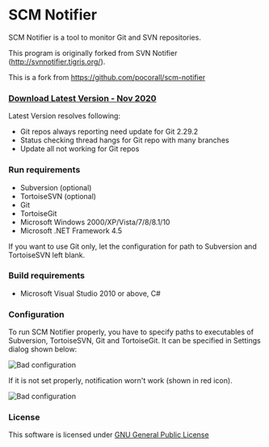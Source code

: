 # SCM Notifier

SCM Notifier is a tool to monitor Git and SVN repositories.

This program is originally forked from SVN Notifier (http://svnnotifier.tigris.org/).

This is a fork from https://github.com/pocorall/scm-notifier

### [Download Latest Version - Nov 2020](https://github.com/pocorall/scm-notifier/releases/download/16.00.00/SCM_Notifier.exe)

Latest Version resolves following:
- Git repos always reporting need update for Git 2.29.2
- Status checking thread hangs for Git repo with many branches
- Update all not working for Git repos


### Run requirements
* Subversion (optional)
* TortoiseSVN (optional)
* Git
* TortoiseGit
* Microsoft Windows 2000/XP/Vista/7/8/8.1/10
* Microsoft .NET Framework 4.5

If you want to use Git only, let the configuration for path to Subversion and TortoiseSVN left blank.

### Build requirements
* Microsoft Visual Studio 2010 or above, C#


### Configuration
To run SCM Notifier properly, you have to specify paths to executables of Subversion, TortoiseSVN, Git and TortoiseGit. It can be specified in Settings dialog shown below:

![Bad configuration](https://raw.github.com/pocorall/scm-notifier/master/docs/settings.png)

If it is not set properly, notification worn't work (shown in red icon).

![Bad configuration](https://raw.github.com/pocorall/scm-notifier/master/docs/badConfig.png)


### License

This software is licensed under [GNU General Public License](http://www.gnu.org/licenses/licenses.html#GPL)
